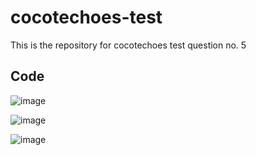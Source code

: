 # cocotechoes-test
This is the repository for cocotechoes test question no. 5

## Code

![image](https://github.com/Deepchand123/cocotechoes-test/assets/108334863/f60092e0-d349-4fe6-8694-3ee92a8d75c9)

![image](https://github.com/Deepchand123/cocotechoes-test/assets/108334863/8319fb1b-b067-46e7-b9bd-e163d0156748)

![image](https://github.com/Deepchand123/cocotechoes-test/assets/108334863/fc94e6af-01e8-4c9c-b954-25c96509fc85)
